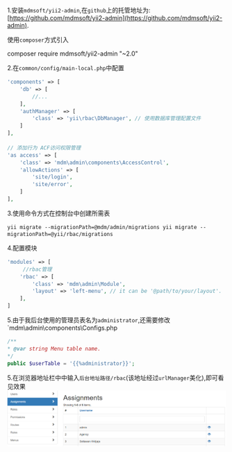 1.安装`mdmsoft/yii2-admin`,在`github`上的托管地址为:[https://github.com/mdmsoft/yii2-admin](https://github.com/mdmsoft/yii2-admin).

使用`composer`方式引入

composer require mdmsoft/yii2-admin "~2.0"

2.在`common/config/main-local.php`中配置

```php
'components' => [
    'db' => [
        //...
    ],
    'authManager' => [
        'class' => 'yii\rbac\DbManager', // 使用数据库管理配置文件
    ]
],

// 添加行为 ACF访问权限管理
'as access' => [
    'class' => 'mdm\admin\components\AccessControl',
    'allowActions' => [
        'site/login',
        'site/error',
    ]
],
```
3.使用命令方式在控制台中创建所需表

    yii migrate --migrationPath=@mdm/admin/migrations yii migrate --migrationPath=@yii/rbac/migrations

4.配置模块
```php
'modules' => [
     //rbac管理
    'rbac' => [
        'class' => 'mdm\admin\Module',
        'layout' => 'left-menu', // it can be '@path/to/your/layout'.
    ],
]
```
5.由于我后台使用的管理员表名为`administrator`,还需要修改`mdm\admin\components\Configs.php

```php
/**
* @var string Menu table name.
*/
public $userTable = '{{%administrator}}';
```

5.在浏览器地址栏中中输入`后台地址路径/rbac`(该地址经过`urlManager`美化),即可看见效果
![](QQ截图20160902151321.png)







